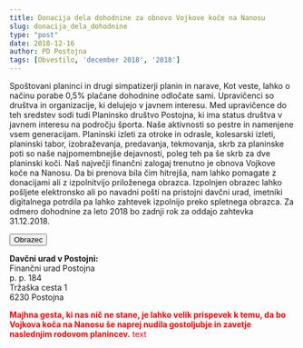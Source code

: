 ```yaml
---
title: Donacija dela dohodnine za obnovo Vojkove koče na Nanosu
slug: donacija_dela_dohodnine
type: "post"
date: 2018-12-16
author: PD Postojna
tags: [Obvestilo, 'december 2018', '2018']
---
```


Spoštovani  planinci in drugi simpatizerji planin in narave,
Kot veste, lahko o načinu porabe 0,5% plačane dohodnine odločate sami. Upravičenci so društva in organizacije, ki delujejo v javnem interesu. Med upravičence do teh sredstev sodi tudi Planinsko društvo Postojna, ki ima status društva  v javnem interesu na področju športa.<!--more-->
Naše aktivnosti so pestre in namenjene vsem generacijam. Planinski izleti za otroke in odrasle, kolesarski izleti, planinski tabor, izobraževanja, predavanja, tekmovanja, skrb za planinske poti so naše najpomembnejše dejavnosti, poleg teh pa še skrb za dve planinski koči. Naš največji finančni zalogaj trenutno je obnova Vojkove koče na Nanosu. Da bi prenova bila čim hitrejša, nam lahko pomagate z donacijami ali z izpolnitvijo priloženega obrazca.
Izpolnjen obrazec lahko pošljete elektronsko ali po navadni pošti na pristojni davčni urad, imetniki digitalnega potrdila pa lahko zahtevek izpolnijo preko spletnega obrazca. Za odmero dohodnine za leto 2018 bo zadnji rok za oddajo zahtevka 31.12.2018.


<a class="btn" href="/documents/donacije_dohodnine_2018_obrazec.doc">
    <button class="btn btn-primary btn-lg get-started-btn">Obrazec</button>
</a>

**Davčni urad v Postojni:**<br />
Finančni urad Postojna<br />
p. p. 184<br />
Tržaška cesta 1<br />
6230 Postojna <br />

<span style="color:red">**Majhna gesta, ki nas nič ne stane, je lahko velik prispevek k temu, da bo Vojkova koča na Nanosu še naprej nudila gostoljubje in zavetje naslednjim rodovom planincev.** text</span>
